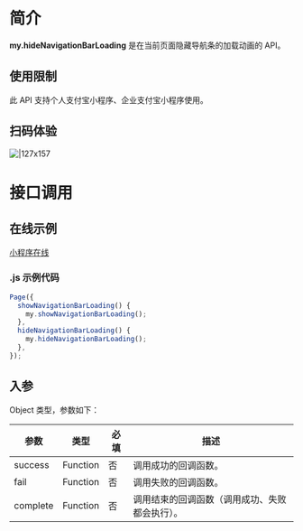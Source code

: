# 简介

**my.hideNavigationBarLoading** 是在当前页面隐藏导航条的加载动画的 API。

## 使用限制

此 API 支持个人支付宝小程序、企业支付宝小程序使用。

## 扫码体验

![|127x157](https://mdn.alipayobjects.com/afts/img/A*FbIjSbhTHgQAAAAAAAAAAABkAa8wAA/original?bz=openpt_doc&t=PSGk17o4wJtGbKewpCXyfAAAAABkMK8AAAAA#align=left&display=inline&height=157&margin=%5Bobject%20Object%5D&originHeight=157&originWidth=127&status=done&style=none&width=127)

# 接口调用

## 在线示例

[小程序在线](https://opendocs.alipay.com/openbox/mini/opendocs/navigation-bar-loading?view=preview&defaultPage=pages/index/index&defaultOpenedFiles=pages/index/index&theme=light)

### .js 示例代码

```javascript
Page({
  showNavigationBarLoading() {
    my.showNavigationBarLoading();
  },
  hideNavigationBarLoading() {
    my.hideNavigationBarLoading();
  },
});
```

## 入参

Object 类型，参数如下：

| **参数** | **类型** | **必填** | **描述** |
| --- | --- | --- | --- |
| success | Function | 否 | 调用成功的回调函数。 |
| fail | Function | 否 | 调用失败的回调函数。 |
| complete | Function | 否 | 调用结束的回调函数（调用成功、失败都会执行）。 |
